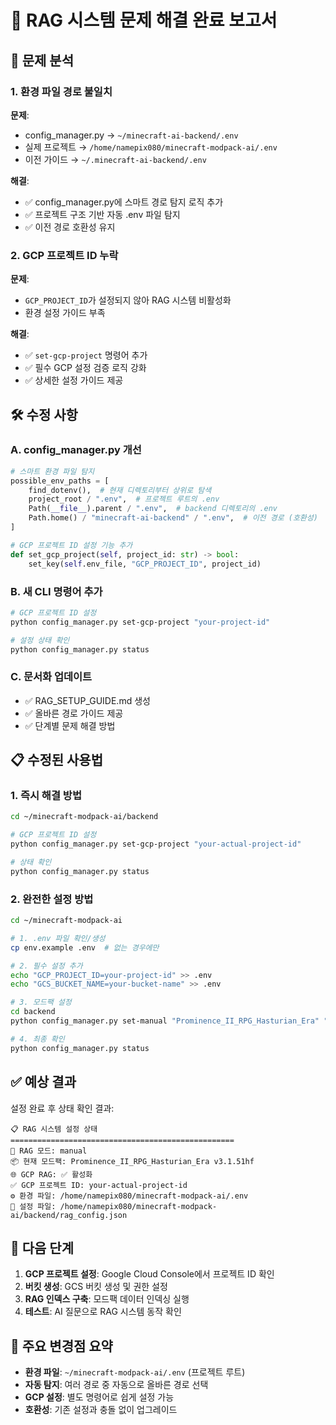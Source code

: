 # 🔧 RAG 시스템 문제 해결 완료 보고서

## 🎯 문제 분석

### 1. 환경 파일 경로 불일치
**문제**: 
- config_manager.py → `~/minecraft-ai-backend/.env`
- 실제 프로젝트 → `/home/namepix080/minecraft-modpack-ai/.env`
- 이전 가이드 → `~/.minecraft-ai-backend/.env`

**해결**:
- ✅ config_manager.py에 스마트 경로 탐지 로직 추가
- ✅ 프로젝트 구조 기반 자동 .env 파일 탐지
- ✅ 이전 경로 호환성 유지

### 2. GCP 프로젝트 ID 누락
**문제**: 
- `GCP_PROJECT_ID`가 설정되지 않아 RAG 시스템 비활성화
- 환경 설정 가이드 부족

**해결**:
- ✅ `set-gcp-project` 명령어 추가
- ✅ 필수 GCP 설정 검증 로직 강화
- ✅ 상세한 설정 가이드 제공

## 🛠️ 수정 사항

### A. config_manager.py 개선
```python
# 스마트 환경 파일 탐지
possible_env_paths = [
    find_dotenv(),  # 현재 디렉토리부터 상위로 탐색
    project_root / ".env",  # 프로젝트 루트의 .env
    Path(__file__).parent / ".env",  # backend 디렉토리의 .env
    Path.home() / "minecraft-ai-backend" / ".env",  # 이전 경로 (호환성)
]

# GCP 프로젝트 ID 설정 기능 추가
def set_gcp_project(self, project_id: str) -> bool:
    set_key(self.env_file, "GCP_PROJECT_ID", project_id)
```

### B. 새 CLI 명령어 추가
```bash
# GCP 프로젝트 ID 설정
python config_manager.py set-gcp-project "your-project-id"

# 설정 상태 확인
python config_manager.py status
```

### C. 문서화 업데이트
- ✅ RAG_SETUP_GUIDE.md 생성
- ✅ 올바른 경로 가이드 제공
- ✅ 단계별 문제 해결 방법

## 📋 수정된 사용법

### 1. 즉시 해결 방법
```bash
cd ~/minecraft-modpack-ai/backend

# GCP 프로젝트 ID 설정
python config_manager.py set-gcp-project "your-actual-project-id"

# 상태 확인
python config_manager.py status
```

### 2. 완전한 설정 방법
```bash
cd ~/minecraft-modpack-ai

# 1. .env 파일 확인/생성
cp env.example .env  # 없는 경우에만

# 2. 필수 설정 추가
echo "GCP_PROJECT_ID=your-project-id" >> .env
echo "GCS_BUCKET_NAME=your-bucket-name" >> .env

# 3. 모드팩 설정
cd backend
python config_manager.py set-manual "Prominence_II_RPG_Hasturian_Era" "3.1.51hf"

# 4. 최종 확인
python config_manager.py status
```

## ✅ 예상 결과

설정 완료 후 상태 확인 결과:
```
📋 RAG 시스템 설정 상태
==================================================
🔧 RAG 모드: manual
📦 현재 모드팩: Prominence_II_RPG_Hasturian_Era v3.1.51hf
🌐 GCP RAG: ✅ 활성화
✅ GCP 프로젝트 ID: your-actual-project-id
⚙️ 환경 파일: /home/namepix080/minecraft-modpack-ai/.env
📄 설정 파일: /home/namepix080/minecraft-modpack-ai/backend/rag_config.json
```

## 🔄 다음 단계

1. **GCP 프로젝트 설정**: Google Cloud Console에서 프로젝트 ID 확인
2. **버킷 생성**: GCS 버킷 생성 및 권한 설정
3. **RAG 인덱스 구축**: 모드팩 데이터 인덱싱 실행
4. **테스트**: AI 질문으로 RAG 시스템 동작 확인

## 🚨 주요 변경점 요약

- **환경 파일**: `~/minecraft-modpack-ai/.env` (프로젝트 루트)
- **자동 탐지**: 여러 경로 중 자동으로 올바른 경로 선택
- **GCP 설정**: 별도 명령어로 쉽게 설정 가능
- **호환성**: 기존 설정과 충돌 없이 업그레이드